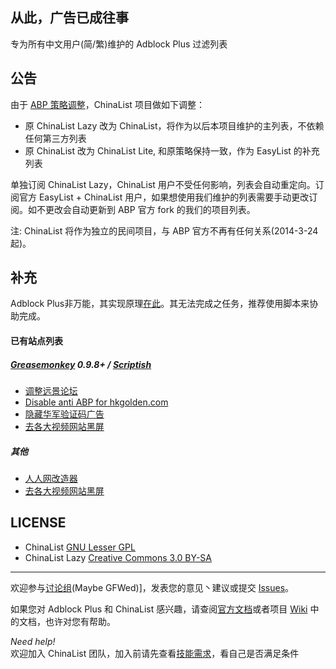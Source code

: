 ## 从此，广告已成往事

专为所有中文用户(简/繁)维护的 Adblock Plus 过滤列表

## 公告

由于 [ABP 策略调整](https://adblockplus.org/blog/switching-default-blocking-lists-for-chinese-users)，ChinaList 项目做如下调整：

- 原 ChinaList Lazy 改为 ChinaList，将作为以后本项目维护的主列表，不依赖任何第三方列表
- 原 ChinaList 改为 ChinaList Lite, 和原策略保持一致，作为 EasyList 的补充列表

单独订阅 ChinaList Lazy，ChinaList 用户不受任何影响，列表会自动重定向。订阅官方 EasyList + ChinaList 用户，如果想使用我们维护的列表需要手动更改订阅。如不更改会自动更新到 ABP 官方 fork 的我们的项目列表。

注: ChinaList 将作为独立的民间项目，与 ABP 官方不再有任何关系(2014-3-24 起)。

## 补充

Adblock Plus非万能，其实现原理[在此](http://adblockplus.org/zh_CN/faq_internal#policies)。其无法完成之任务，推荐使用脚本来协助完成。

#### 已有站点列表

##### [Greasemonkey](https://addons.mozilla.org/zh-cn/firefox/addon/greasemonkey/) 0.9.8+ / [Scriptish](https://addons.mozilla.org/zh-cn/firefox/addon/scriptish/) 

- [调整远景论坛](https://raw.github.com/chinalist/chinalist/master/scripts/remove_ads_for_pcbeta.user.js)
- [Disable anti ABP for hkgolden.com](https://raw.github.com/chinalist/chinalist/master/scripts/disable_hkgolden_com.user.js)
- [隐藏华军验证码广告](http://userscripts.org/scripts/show/129215)
- [去各大视频网站黑屏](http://userscripts.org/scripts/show/119622)

##### 其他 

- [人人网改造器](http://userscripts.org/scripts/show/45836)
- [去各大视频网站黑屏](https://code.google.com/p/haoutil/)  

## LICENSE 

- ChinaList [GNU Lesser GPL](http://www.gnu.org/licenses/lgpl.html)
- ChinaList Lazy [Creative Commons 3.0 BY-SA](http://creativecommons.org/licenses/by-sa/3.0/)

-------------

欢迎参与[讨论组](https://groups.google.com/group/adblock-chinalist)(Maybe GFWed)]，发表您的意见丶建议或提交 [Issues](https://github.com/chinalist/chinalist/issues)。

如果您对 Adblock Plus 和 ChinaList 感兴趣，请查阅[官方文档](http://adblockplus.org/zh_CN/documentation)或者项目 [Wiki](https://github.com/chinalist/chinalist/wiki/) 中的文档，也许对您有帮助。

*Need help!*  
欢迎加入 ChinaList 团队，加入前请先查看[技能需求](https://github.com/chinalist/chinalist/wiki/The_skills_needed_to_join_ChinaList)，看自己是否满足条件 
